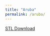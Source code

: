 ```yaml
---
title: "Aruba"
permalink: /aruba/
---
```




<a href="/assets/Aruba_205H_wall_support.stl" class="button" download> STL Download </a>

